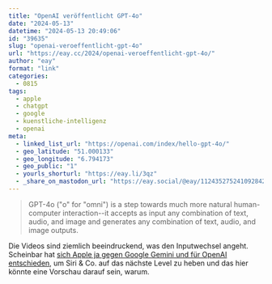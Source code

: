 ```yaml
---
title: "OpenAI veröffentlicht GPT-4o"
date: "2024-05-13"
datetime: "2024-05-13 20:49:06"
id: "39635"
slug: "openai-veroeffentlicht-gpt-4o"
url: "https://eay.cc/2024/openai-veroeffentlicht-gpt-4o/"
author: "eay"
format: "link"
categories:
  - 0815
tags:
  - apple
  - chatgpt
  - google
  - kuenstliche-intelligenz
  - openai
meta:
  - linked_list_url: "https://openai.com/index/hello-gpt-4o/"
  - geo_latitude: "51.000133"
  - geo_longitude: "6.794173"
  - geo_public: "1"
  - yourls_shorturl: "https://eay.li/3qz"
  - _share_on_mastodon_url: "https://eay.social/@eay/112435275241092842"
---
```


> GPT-4o ("o" for "omni") is a step towards much more natural human-computer interaction--it accepts as input any combination of text, audio, and image and generates any combination of text, audio, and image outputs.

Die Videos sind ziemlich beeindruckend, was den Inputwechsel angeht. Scheinbar hat [sich Apple ja gegen Google Gemini und für OpenAI entschieden](https://www.macrumors.com/2024/05/13/apple-finalizing-deal-openai-chatgpt-ios-18/), um Siri & Co. auf das nächste Level zu heben und das hier könnte eine Vorschau darauf sein, warum.
